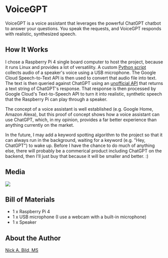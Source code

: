 # VoiceGPT

VoiceGPT is a voice assistant that leverages the powerful ChatGPT chatbot to answer your questions.  You speak the requests, and VoiceGPT responds with realistic, synthesized speech.

## How It Works

I chose a Raspberry Pi 4 single board computer to host the project, because it runs Linux and provides a lot of versatility.  A custom [Python script](https://github.com/nickbild/voice_chatgpt/blob/main/voice_chat.py) collects audio of a speaker's voice using a USB microphone.  The Google Cloud Speech-to-Text API is then used to convert that audio file into text.  The text is then queried against ChatGPT using an [unofficial API](https://github.com/acheong08/ChatGPT-lite) that returns a text string of ChatGPT's response.  That response is then processed by Google Cloud's Text-to-Speech API to turn it into realistic, synthetic speech that the Raspberry Pi can play through a speaker.

The concept of a voice assistant is well established (e.g. Google Home, Amazon Alexa), but this proof of concept shows how a voice assistant can use ChatGPT, which, in my opinion, provides a far better experience than anything currently on the market.

In the future, I may add a keyword spotting algorithm to the project so that it can always run in the background, waiting for a keyword (e.g. "Hey, ChatGPT") to wake up.  Before I have the chance to do much of anything else, there will probably be a commerical product including ChatGPT on the backend, then I'll just buy that because it will be smaller and better.  :)

## Media

![](https://raw.githubusercontent.com/nickbild/voice_chatgpt/main/media/voicegpt_sm.jpg)

## Bill of Materials

- 1 x Raspberry Pi 4
- 1 x USB microphone (I use a webcam with a built-in microphone)
- 1 x Speaker

## About the Author

[Nick A. Bild, MS](https://nickbild79.firebaseapp.com/#!/)
